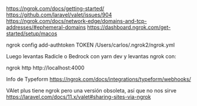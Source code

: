 https://ngrok.com/docs/getting-started/
https://github.com/laravel/valet/issues/904
https://ngrok.com/docs/network-edge/domains-and-tcp-addresses/#ephemeral-domains
https://dashboard.ngrok.com/get-started/setup/macos

ngrok config add-authtoken TOKEN
/Users/carlos/.ngrok2/ngrok.yml


Luego levantas Radicle o Bedrock con yarn dev y levantas ngrok con:

ngrok http http://localhost:4000


Info de Typeform
https://ngrok.com/docs/integrations/typeform/webhooks/

VAlet plus tiene ngrok pero una versión obsoleta, así que no nos sirve
https://laravel.com/docs/11.x/valet#sharing-sites-via-ngrok